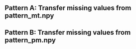 ## Pattern A: Transfer missing values from pattern\_mt.npy
## Pattern B: Transfer missing values from pattern\_pm.npy
